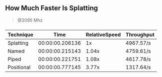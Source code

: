 
How Much Faster Is Splatting
----------------------------
> @2095 Mhz


### 


|Technique |Time           |RelativeSpeed|Throughput|
|----------|---------------|-------------|----------|
|Splatting |00:00:00.206136|1x           |4967.57/s |
|Named     |00:00:00.215143|1.04x        |4759.61/s |
|Piped     |00:00:00.221751|1.08x        |4617.78/s |
|Positional|00:00:00.777145|3.77x        |1317.64/s |




